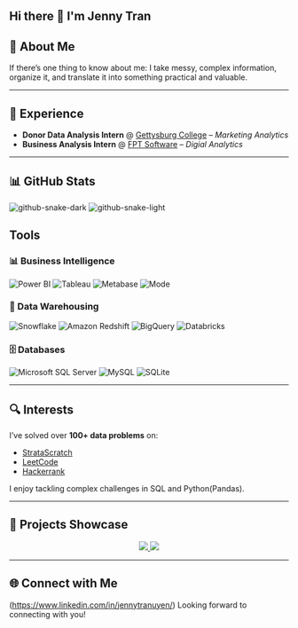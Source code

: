 ## Hi there 👋 I'm Jenny Tran

<!--
**jennytran874-gif/jennytran874-gif** is a ✨ _special_ ✨ repository because its `README.md` (this file) appears on your GitHub profile.

Here are some ideas to get you started:

- 🔭 I’m currently working on ...
- 🌱 I’m currently learning ...
- 👯 I’m looking to collaborate on ...
- 🤔 I’m looking for help with ...
- 💬 Ask me about ...
- 📫 How to reach me: ...
- 😄 Pronouns: ...
- ⚡ Fun fact: ...
-->

## 🧠 About Me

If there’s one thing to know about me: I take messy, complex information, organize it, and translate it into something practical and valuable.

---

## 💼 Experience

- **Donor Data Analysis Intern** @ [Gettysburg College](https://gettysburgcollege.com/) – *Marketing Analytics*
- **Business Analysis Intern** @ [FPT Software](https://fptsoftware.com/) – *Digial Analytics*

---
## 📊 GitHub Stats
<!-- Snake (shows correct variant for GitHub theme) -->
![github-snake-dark](https://raw.githubusercontent.com/jennytran874-gif/jennytran874-gif/output/github-contribution-grid-snake-dark.svg#gh-dark-mode-only)
![github-snake-light](https://raw.githubusercontent.com/jennytran874-gif/jennytran874-gif/output/github-contribution-grid-snake.svg#gh-light-mode-only)


## Tools
### 📊 Business Intelligence  

![Power BI](https://img.shields.io/badge/power_bi-F2C811?style=for-the-badge&logo=powerbi&logoColor=black) ![Tableau](https://img.shields.io/badge/Tableau-E97627?style=for-the-badge&logo=tableau&logoColor=white) ![Metabase](https://img.shields.io/badge/Metabase-509EE3?style=for-the-badge&logo=metabase&logoColor=white) ![Mode](https://img.shields.io/badge/Mode-1A1A1A?style=for-the-badge&logo=mode&logoColor=white)

### 🧱 Data Warehousing  

![Snowflake](https://img.shields.io/badge/snowflake-%2300E5FF?style=for-the-badge&logo=snowflake&logoColor=white) ![Amazon Redshift](https://img.shields.io/badge/Redshift-8C4FFF?style=for-the-badge&logo=amazon-aws&logoColor=white) ![BigQuery](https://img.shields.io/badge/BigQuery-4285F4?style=for-the-badge&logo=googlecloud&logoColor=white) ![Databricks](https://img.shields.io/badge/Databricks-FF3621?style=for-the-badge&logo=databricks&logoColor=white)

### 🗄️ Databases  

![Microsoft SQL Server](https://img.shields.io/badge/Microsoft%20SQL%20Server-CC2927?style=for-the-badge&logo=microsoft%20sql%20server&logoColor=white) ![MySQL](https://img.shields.io/badge/MySQL-4479A1?style=for-the-badge&logo=mysql&logoColor=white) ![SQLite](https://img.shields.io/badge/SQLite-07405E?style=for-the-badge&logo=sqlite&logoColor=white)


---

## 🔍 Interests

I’ve solved over **100+ data problems** on:

- [StrataScratch](https://)
- [LeetCode](https://leetcode.com/)
- [Hackerrank](https://www.hackerrank.com/profile/)

I enjoy tackling complex challenges in SQL and Python(Pandas).

---

## 🚀 Projects Showcase  

<p align="center">
  <a href="https://github.com/jennytran874-gif/united_airlines_reviews_analysis"> 
    <img src="https://github-readme-stats.vercel.app/api/pin/?username=jennytran874-gif&repo=united_airlines_reviews_analysis" />
  </a>
  <a href="https://github.com/jennytran874-gif/ecommerce_shopnow_sales_analysis">
    <img src="https://github-readme-stats.vercel.app/api/pin/?username=jennytran874-gif&repo=ecommerce_shopnow_sales_analysis" />
  </a>
</p>


---

## 🌐 Connect with Me

(https://www.linkedin.com/in/jennytranuyen/)
Looking forward to connecting with you!
